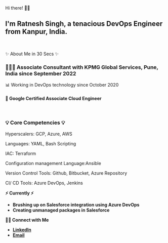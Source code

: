 <head>Hi there! 🙋‍♂️</head>
<h2>I'm Ratnesh Singh, a tenacious DevOps Engineer from Kanpur, India.</h2>
<br>
<p>✨ About Me in 30 Secs ✨</p>
<h3>👩🏻‍💻 Associate Consultant with KPMG Global Services, Pune, India since September 2022</h3>
<p>📊 Working in DevOps technology since October 2020</p>
<h4>📝 Google Certified Associate Cloud Engineer </h4>
<br>
<h3>💡 Core Competencies 💡</h3>
<p>Hyperscalers: GCP, Azure, AWS </p>
<p>Languages: YAML, Bash Scripting </p>
<p>IAC: Terraform </p>
<p>Configuration management Language:Ansible </p>
<p>Version Control Tools: Github, Bitbucket, Azure Repository </p>
<p>CI/ CD Tools: Azure DevOps, Jenkins </p>
<p><b>⚡️ Currently ⚡️</p>
<ul>
 <li>Brushing up on Salesforce integration using Azure DevOps</li>
 <li>Creating unmanaged packages in Salesforce</li>
 </ul>
 <p><b>🙌🏻 Connect with Me</p>
<ul>
  <li><a href="https://www.linkedin.com/in/ratnesh-singh-/">LinkedIn</a></li>
  <li><a href= "mailto:ratneshsingh3010@gmail.com">Email</a></li>
</ul>
